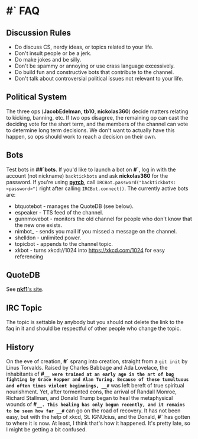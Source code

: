 # #\` FAQ

## Discussion Rules
- Do discuss CS, nerdy ideas, or topics related to your life.
- Don't insult people or be a jerk.
- Do make jokes and be silly.
- Don't be spammy or annoying or use crass language excessively.
- Do build fun and constructive bots that contribute to the channel.
- Don't talk about controversial political issues not relevant to your life.

## Political System
The three ops (__JacobEdelman__, __tb10__, __nickolas360__) decide matters
relating to kicking, banning, etc. If two ops disagree, the remaining op can
cast the deciding vote for the short term, and the members of the channel can
vote to determine long term decisions. We don't want to actually have this
happen, so ops should work to reach a decision on their own.

## Bots
Test bots in __##\`bots__. If you'd like to launch a bot on __#\`__, log in
with the account (not nickname) `backtickbots` and ask __nickolas360__ for the
password. If you're using **[pyrcb](https://github.com/nickolas360/pyrcb)**,
call `IRCBot.password("backtickbots:<password>")` right after calling
`IRCBot.connect()`. The currently active bots are:
* btquotebot - manages the QuoteDB (see below).
* espeaker - TTS feed of the channel.
* gunnmovebot - monitors the old channel for people who don't know that the new one exists.
* nimbot_ - sends you mail if you missed a message on the channel.
* shelldon - unlimited power.
* topicbot - appends to the channel topic.
* xkbot - turns xkcd://1024 into https://xkcd.com/1024 for easy referencing


## QuoteDB
See [__nkf1__'s site](http://me.zippynk.com/backtick_irc_qdb.txt).

## IRC Topic
The topic is settable by anybody but you should not delete the link to the faq
in it and should be respectful of other people who change the topic.

## History
On the eve of creation, __#\`__ sprang into creation, straight from a `git
init` by Linus Torvalds. Raised by Charles Babbage and Ada Lovelace, the
inhabitants of __#`__ were trained at an early age in the art of bug fighting
by Grace Hopper and Alan Turing. Because of these tumultuous and often times
violent beginnings, __#`__ was left bereft of true spiritual nourishment. Yet,
after tormented eons, the arrival of Randall Monroe, Richard Stallman, and
Donald Trump began to heal the metaphysical wounds of __#`__. This healing has
only begun recently, and it remains to be seen how far __#`__ can go on the
road of recovery. It has not been easy, but with the help of xkcd,  St.
IGNUcius, and the Donald, __#`__ has gotten to where it is now. At least, I
think that's how it happened. It's pretty late, so I might be getting a bit
confused.

